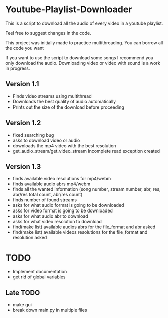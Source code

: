# Youtube-Playlist-Downloader
This is a script to download all the audio of every video in a youtube playlist. 

Feel free to suggest changes in the code. 

This project was initially made to practice multithreading. You can borrow all the code you want

If you want to use the script to download some songs I recommend you only download the audio. Downloading video or video with sound is a work in progress.

## Version 1.1
- Finds video streams using multithread
- Downloads the best quality of audio automatically
- Prints out the size of the download before proceeding

## Version 1.2
- fixed searching bug
- asks to download video or audio
- downloads the mp4 video with the best resolution
- get_audio_stream/get_video_stream Incomplete read exception created

## Version 1.3
- finds available video resolutions for mp4/webm
- finds available audio abrs mp4/webm
- finds all the wanted information (song number, stream number, abr, res, abr/res total count, abr/res count)
- finds number of found streams
- asks for what audio format is going to be downloaded
- asks for video format is going to be downloaded
- asks for what audio abr to download
- asks for what video resolution to download
- find(make list) available audios abrs for the file_format and abr asked
- find(make list) available videos resolutions for the file_format and resolution asked

# TODO 
- Implement documentation
- get rid of global variables 

## Late TODO
- make gui
- break down main.py in multiple files
